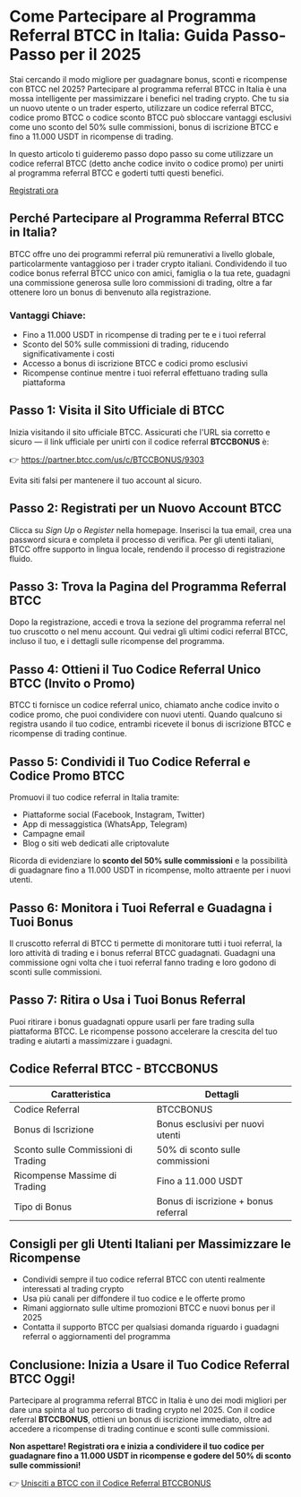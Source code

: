 
<h1>Come Partecipare al Programma Referral BTCC in Italia: Guida Passo-Passo per il 2025</h1>
<p>Stai cercando il modo migliore per guadagnare bonus, sconti e ricompense con BTCC nel 2025? Partecipare al programma referral BTCC in Italia è una mossa intelligente per massimizzare i benefici nel trading crypto. Che tu sia un nuovo utente o un trader esperto, utilizzare un codice referral BTCC, codice promo BTCC o codice sconto BTCC può sbloccare vantaggi esclusivi come uno sconto del 50% sulle commissioni, bonus di iscrizione BTCC e fino a 11.000 USDT in ricompense di trading.</p>
<p>In questo articolo ti guideremo passo dopo passo su come utilizzare un codice referral BTCC (detto anche codice invito o codice promo) per unirti al programma referral BTCC e goderti tutti questi benefici.</p>

<p><a href="https://partner.btcc.com/us/c/BTCCBONUS/9303" target="_blank">Registrati ora</a></p>

<img src="https://images.mirror-media.xyz/publication-images/mOyzTHo__cWXepjeKkd-v.png?height=500&amp;width=1000" decoding="async" data-nimg="fill" class="css-xah9so" style="position: absolute; inset: 0px; box-sizing: border-box; padding: 0px; border: none; margin: auto; display: block; width: 0px; height: 0px; min-width: 100%; max-width: 100%; min-height: 100%; max-height: 100%;"><h2>Perché Partecipare al Programma Referral BTCC in Italia?</h2>
<p>BTCC offre uno dei programmi referral più remunerativi a livello globale, particolarmente vantaggioso per i trader crypto italiani. Condividendo il tuo codice bonus referral BTCC unico con amici, famiglia o la tua rete, guadagni una commissione generosa sulle loro commissioni di trading, oltre a far ottenere loro un bonus di benvenuto alla registrazione.</p>
<h3>Vantaggi Chiave:</h3>
<ul>
<li>Fino a 11.000 USDT in ricompense di trading per te e i tuoi referral</li>
<li>Sconto del 50% sulle commissioni di trading, riducendo significativamente i costi</li>
<li>Accesso a bonus di iscrizione BTCC e codici promo esclusivi</li>
<li>Ricompense continue mentre i tuoi referral effettuano trading sulla piattaforma</li>
</ul>
<h2>Passo 1: Visita il Sito Ufficiale di BTCC</h2>
<p>Inizia visitando il sito ufficiale BTCC. Assicurati che l'URL sia corretto e sicuro — il link ufficiale per unirti con il codice referral <strong>BTCCBONUS</strong> è:</p>
<p>👉 <a href="https://partner.btcc.com/us/c/BTCCBONUS/9303" target="_blank" rel="noopener noreferrer">https://partner.btcc.com/us/c/BTCCBONUS/9303</a></p>
<p class="important">Evita siti falsi per mantenere il tuo account al sicuro.</p>
<h2>Passo 2: Registrati per un Nuovo Account BTCC</h2>
<p>Clicca su <em>Sign Up</em> o <em>Register</em> nella homepage. Inserisci la tua email, crea una password sicura e completa il processo di verifica. Per gli utenti italiani, BTCC offre supporto in lingua locale, rendendo il processo di registrazione fluido.</p>
<h2>Passo 3: Trova la Pagina del Programma Referral BTCC</h2>
<p>Dopo la registrazione, accedi e trova la sezione del programma referral nel tuo cruscotto o nel menu account. Qui vedrai gli ultimi codici referral BTCC, incluso il tuo, e i dettagli sulle ricompense del programma.</p>
<h2>Passo 4: Ottieni il Tuo Codice Referral Unico BTCC (Invito o Promo)</h2>
<p>BTCC ti fornisce un codice referral unico, chiamato anche codice invito o codice promo, che puoi condividere con nuovi utenti. Quando qualcuno si registra usando il tuo codice, entrambi ricevete il bonus di iscrizione BTCC e ricompense di trading continue.</p>
<h2>Passo 5: Condividi il Tuo Codice Referral e Codice Promo BTCC</h2>
<p>Promuovi il tuo codice referral in Italia tramite:</p>
<ul>
<li>Piattaforme social (Facebook, Instagram, Twitter)</li>
<li>App di messaggistica (WhatsApp, Telegram)</li>
<li>Campagne email</li>
<li>Blog o siti web dedicati alle criptovalute</li>
</ul>
<p>Ricorda di evidenziare lo <strong>sconto del 50% sulle commissioni</strong> e la possibilità di guadagnare fino a 11.000 USDT in ricompense, molto attraente per i nuovi utenti.</p>
<h2>Passo 6: Monitora i Tuoi Referral e Guadagna i Tuoi Bonus</h2>
<p>Il cruscotto referral di BTCC ti permette di monitorare tutti i tuoi referral, la loro attività di trading e i bonus referral BTCC guadagnati. Guadagni una commissione ogni volta che i tuoi referral fanno trading e loro godono di sconti sulle commissioni.</p>
<h2>Passo 7: Ritira o Usa i Tuoi Bonus Referral</h2>
<p>Puoi ritirare i bonus guadagnati oppure usarli per fare trading sulla piattaforma BTCC. Le ricompense possono accelerare la crescita del tuo trading e aiutarti a massimizzare i guadagni.</p>
<h2>Codice Referral BTCC - BTCCBONUS</h2>
<table>
<thead>
<tr>
<th>Caratteristica</th>
<th>Dettagli</th>
</tr>
</thead>
<tbody>
<tr>
<td>Codice Referral</td>
<td>BTCCBONUS</td>
</tr>
<tr>
<td>Bonus di Iscrizione</td>
<td>Bonus esclusivi per nuovi utenti</td>
</tr>
<tr>
<td>Sconto sulle Commissioni di Trading</td>
<td>50% di sconto sulle commissioni</td>
</tr>
<tr>
<td>Ricompense Massime di Trading</td>
<td>Fino a 11.000 USDT</td>
</tr>
<tr>
<td>Tipo di Bonus</td>
<td>Bonus di iscrizione + bonus referral</td>
</tr>
</tbody>
</table>
<h2>Consigli per gli Utenti Italiani per Massimizzare le Ricompense</h2>
<ul>
<li>Condividi sempre il tuo codice referral BTCC con utenti realmente interessati al trading crypto</li>
<li>Usa più canali per diffondere il tuo codice e le offerte promo</li>
<li>Rimani aggiornato sulle ultime promozioni BTCC e nuovi bonus per il 2025</li>
<li>Contatta il supporto BTCC per qualsiasi domanda riguardo i guadagni referral o aggiornamenti del programma</li>
</ul>
<h2>Conclusione: Inizia a Usare il Tuo Codice Referral BTCC Oggi!</h2>
<p>Partecipare al programma referral BTCC in Italia è uno dei modi migliori per dare una spinta al tuo percorso di trading crypto nel 2025. Con il codice referral <strong>BTCCBONUS</strong>, ottieni un bonus di iscrizione immediato, oltre ad accedere a ricompense di trading continue e sconti sulle commissioni.</p>
<p><strong>Non aspettare! Registrati ora e inizia a condividere il tuo codice per guadagnare fino a 11.000 USDT in ricompense e godere del 50% di sconto sulle commissioni!</strong></p>
<p>👉 <a href="https://partner.btcc.com/us/c/BTCCBONUS/9303" target="_blank" rel="noopener noreferrer">Unisciti a BTCC con il Codice Referral BTCCBONUS</a></p>
</body>
</html>
